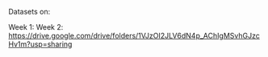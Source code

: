 


Datasets on:

Week 1: 
Week 2: https://drive.google.com/drive/folders/1VJzOI2JLV6dN4p_AChIgMSvhGJzcHv1m?usp=sharing

